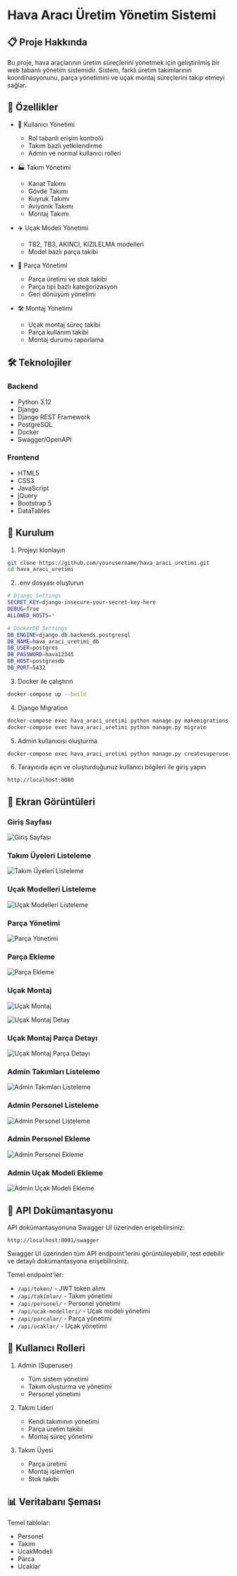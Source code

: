 # Hava Aracı Üretim Yönetim Sistemi

## 📋 Proje Hakkında

Bu proje, hava araçlarının üretim süreçlerini yönetmek için geliştirilmiş bir web tabanlı yönetim sistemidir. Sistem, farklı üretim takımlarının koordinasyonunu, parça yönetimini ve uçak montaj süreçlerini takip etmeyi sağlar.

## 🚀 Özellikler

- 👥 Kullanıcı Yönetimi
  - Rol tabanlı erişim kontrolü
  - Takım bazlı yetkilendirme
  - Admin ve normal kullanıcı rolleri

- 🏭 Takım Yönetimi
  - Kanat Takımı
  - Gövde Takımı
  - Kuyruk Takımı
  - Aviyonik Takımı
  - Montaj Takımı

- ✈️ Uçak Modeli Yönetimi
  - TB2, TB3, AKINCI, KIZILELMA modelleri
  - Model bazlı parça takibi

- 🔧 Parça Yönetimi
  - Parça üretimi ve stok takibi
  - Parça tipi bazlı kategorizasyon
  - Geri dönüşüm yönetimi

- 🛠️ Montaj Yönetimi
  - Uçak montaj süreç takibi
  - Parça kullanım takibi
  - Montaj durumu raporlama

## 🛠️ Teknolojiler

### Backend
- Python 3.12
- Django
- Django REST Framework
- PostgreSQL
- Docker
- Swagger/OpenAPI

### Frontend
- HTML5
- CSS3
- JavaScript
- jQuery
- Bootstrap 5
- DataTables

## 🚀 Kurulum

1. Projeyi klonlayın
```bash
git clone https://github.com/yourusername/hava_araci_uretimi.git
cd hava_araci_uretimi
```

2. .env dosyası oluşturun
```bash
# Django Settings
SECRET_KEY=django-insecure-your-secret-key-here
DEBUG=True
ALLOWED_HOSTS=*

# DockerDB Settings
DB_ENGINE=django.db.backends.postgresql
DB_NAME=hava_araci_uretimi_db
DB_USER=postgres
DB_PASSWORD=hava12345
DB_HOST=postgresdb
DB_PORT=5432
```

3. Docker ile çalıştırın
```bash
docker-compose up --build
```

4. Django Migration
```bash
docker-compose exec hava_araci_uretimi python manage.py makemigrations
docker-compose exec hava_araci_uretimi python manage.py migrate
```

5. Admin kullanıcısı oluşturma
```bash
docker-compose exec hava_araci_uretimi python manage.py createsuperuser
```

6. Tarayıcıda açın ve oluşturduğunuz kullanıcı bilgileri ile giriş yapın
```
http://localhost:8080
```

## 📸 Ekran Görüntüleri

### Giriş Sayfası
![Giriş Sayfası](docs/screenshots/login.png)

### Takım Üyeleri Listeleme
![Takım Üyeleri Listeleme](docs/screenshots/takim-uyeleri.png)

### Uçak Modelleri Listeleme
![Uçak Modelleri Listeleme](docs/screenshots/ucak-modelleri-listeleme.png)

### Parça Yönetimi
![Parça Yönetimi](docs/screenshots/parcalar.png)

### Parça Ekleme
![Parça Ekleme](docs/screenshots/parca-ekleme.png)

### Uçak Montaj
![Uçak Montaj](docs/screenshots/ucak-montaj-1.png)

![Uçak Montaj Detay](docs/screenshots/ucak-montaj-2.png)

### Uçak Montaj Parça Detayı
![Uçak Montaj Parça Detayı](docs/screenshots/ucak-montaj-parca-detay.png)

### Admin Takımları Listeleme
![Admin Takımları Listeleme](docs/screenshots/admin-takim-listeleme.png)

### Admin Personel Listeleme
![Admin Personel Listeleme](docs/screenshots/admin-personel-listeleme.png)

### Admin Personel Ekleme
![Admin Personel Ekleme](docs/screenshots/admin-personel-ekleme.png)

### Admin Uçak Modeli Ekleme
![Admin Uçak Modeli Ekleme](docs/screenshots/admin-ucak-modeli-ekleme.png)

## 📝 API Dokümantasyonu

API dokümantasyonuna Swagger UI üzerinden erişebilirsiniz:
```
http://localhost:8001/swagger
```

Swagger UI üzerinden tüm API endpoint'lerini görüntüleyebilir, test edebilir ve detaylı dokümantasyona erişebilirsiniz.

Temel endpoint'ler:
- `/api/token/` - JWT token alımı
- `/api/takimlar/` - Takım yönetimi
- `/api/personel/` - Personel yönetimi
- `/api/ucak-modelleri/` - Uçak modeli yönetimi
- `/api/parcalar/` - Parça yönetimi
- `/api/ucaklar/` - Uçak yönetimi

## 👥 Kullanıcı Rolleri

1. Admin (Superuser)
   - Tüm sistem yönetimi
   - Takım oluşturma ve yönetimi
   - Personel yönetimi

2. Takım Lideri
   - Kendi takımının yönetimi
   - Parça üretim takibi
   - Montaj süreç yönetimi

3. Takım Üyesi
   - Parça üretimi
   - Montaj işlemleri
   - Stok takibi

## 📊 Veritabanı Şeması

Temel tablolar:
- Personel
- Takim
- UcakModeli
- Parca
- Ucaklar
